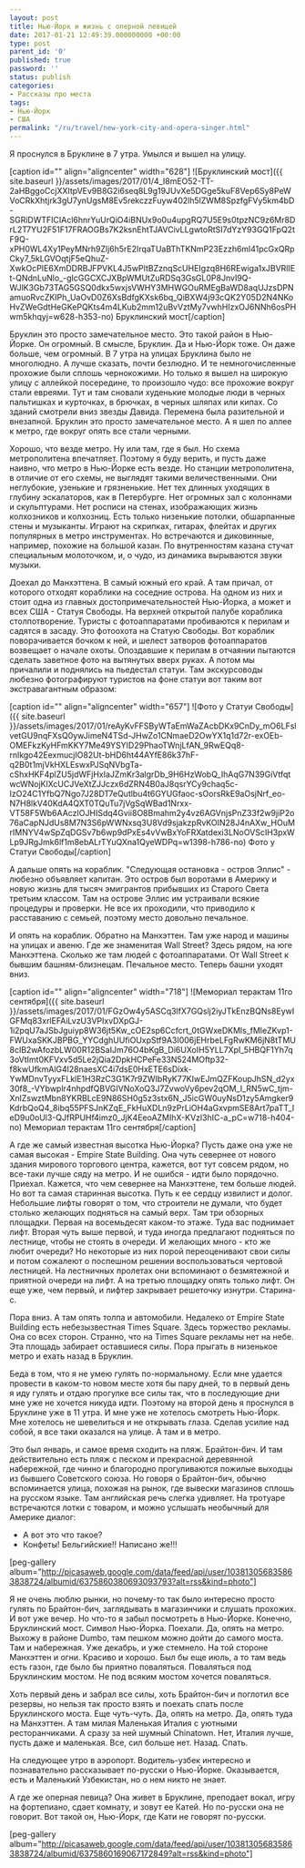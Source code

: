 ```yaml
---
layout: post
title: Нью-Йорк и жизнь с оперной певицей
date: 2017-01-21 12:49:39.000000000 +00:00
type: post
parent_id: '0'
published: true
password: ''
status: publish
categories:
- Рассказы про места
tags:
- Нью-Йорк
- США
permalink: "/ru/travel/new-york-city-and-opera-singer.html"
---
```

Я проснулся в Бруклине в 7 утра. Умылся и вышел на улицу.

[caption id="" align="aligncenter" width="628"] ![Бруклинский мост]({{ site.baseurl }}/assets/images/2017/01/4_I8mEO52-TT-2aHBggoCcjXXItpVEv9B8G2i6seq8L9g19JUvXe5DGge5kuF8Vep6Sy8PeWVoCRkXhtjrk3gU7ynUgsM8Ev5rekczzFuyw402lh5lZWM8SpzfgFVy5km4bD-SGRiDWTFICIAcl6hnrYuUrQiO4iBNUx9o0u4upgRQ7U5E9s0tpzNC9z6Mr8DrL2T7YU2F51F17FRAOGBs7K2ksnEhtTJAVCivLLgwtoRtSI7dYzY93GQ1FpQ2tF9Q-xPH0WL4Xy1PeyMNrh9Zlj6h5rE2IrqaTUaBThTKNmP23Ezzh6ml41pcGxQRpCky7_5kLGVOqtjF5eQhuZ-XwkOcPIE6XmDDRBJFPVKL4J5wPItBZznqScUHEIgzq8H6REwiga1xJBVRlIEt-QNdnLuNlo_-gIcGGCXCJXBpWMUtZuRDSq3GsGL0P8JnvI9Q-WJlK3Gb73TAG5GSQ0dkx5wxjsVWHY3MHWGOuRMEgBaWD8aqUJzsDPNamuoRvcZKIPh_UaOvD0Z6XsBdfgKXsk6bq_QiBXW4j93cQK2Y05D2N4NKoHvZWeGdtHeGKePQKts4m4LKub2mm12uBvVztMy7vwhHIzxOJ6NNh6osPHwm5khqyj=w628-h353-no) Бруклинский мост[/caption]

Бруклин это просто замечательное место. Это такой район в Нью-Йорке. Он&nbsp;огромный. В смысле, Бруклин. Да и Нью-Йорк тоже. Он даже больше, чем огромный. В 7 утра на улицах Бруклина было не многолюдно. А лучше сказать, почти безлюдно. И те немногочисленные прохожие были сплошь чернокожими. Но только я вышел на широкую улицу с аллейкой посередине, то произошло чудо: все прохожие вокруг стали евреями. Тут и там сновали худенькие молодые люди в черных пальтишках и курточках, в брючках, в черных шляпах или кипах. Со зданий смотрели вниз звезды Давида. Перемена была разительной и внезапной. Бруклин это просто замечательное место. А я шел по аллее к метро, где вокруг опять все стали черными.

Хорошо, что везде метро. Ну или там, где я был. Но схема метрополитена впечатляет. Поэтому я буду верить, и пусть даже наивно, что метро в Нью-Йорке есть везде. Но станции метрополитена, в отличие от его схемы, не выглядят такими величественными. Они неглубокие, узенькие и грязненькие. Нет тех длинных уходящих в глубину эскалаторов, как в Петербурге. Нет огромных зал с колоннами и скульптурами. Нет росписи на стенах, изображающих жизнь колхозников и колхозниц. Есть только низенькие&nbsp;потолки, обшарпанные стены и музыканты. Играют на скрипках, гитарах, флейтах и других популярных в метро&nbsp;инструментах. Но встречаются и диковинные, например, похожие на большой казан. По внутренностям казана стучат специальным молоточком, и, о чудо, из динамика вырываются звуки музыки.

Доехал до Манхэттена. В&nbsp;самый южный его край. А там причал, от которого отходят кораблики&nbsp;на соседние острова. На одном из них и стоит одна из главных достопримечательностей Нью-Йорка, а может и всех США - Статуя Свободы. На верхней открытой палубе кораблика столпотворение. Туристы с фотоаппаратами пробиваются к перилам и садятся в засаду. Это фотоохота на Статую Свободы. Вот кораблик поворачивается бочком к ней, и шелест затворов фотоаппаратов возвещает о начале охоты. Опоздавшие&nbsp;к перилам в отчаянии пытаются сделать заветное фото на вытянутых вверх руках. А потом мы причалили и поднялись на пьедестал статуи. Там экскурсоводы любезно фотографируют туристов на фоне статуи вот таким вот экстравагантным образом:

[caption id="" align="aligncenter" width="657"] ![Фото у Статуи Свободы]({{ site.baseurl }}/assets/images/2017/01/reAyKvFFSByWTaEmWaZAcbDKx9CnDy_mO6LFslvetGU9nqFXsQ0ywJimeN4TSd-JHwZo1CNmaeD2OwYX1q1d72r-exOEb-OMEFkzKyHFmKKY7Me49YSYID29PhaoTWnjLfAN_9RwEQq8-rnlkgo42EexmucjIO82Ut-bHD6ht44AYfE86k37hF-q2B0t1mjVkHXLEswxPJSqNVbgTa-cShxHKF4plZU5jdWFjHxIaJZmKr3algrDb_9H6HzWobQ_IhAqG7N39GiVtfqtwcWNojKlXcUCJVeXtZJJczx6dZRN4B0aJ8qsrYCy9chaq5c-IzO24C1YfbQ7Ngo7J28DT7eQutlbu4t6GYUGfaoc-sOorsRkE9aOsjNrf_eo-N7H8lkV40KdA4QXT0TQuTu7jVgSqWBad1Nrxx-VT58F5Wb6AAczIOJHISdq4Gvii8O8Bmahm2y4vz6AGVnjsPnZ33f2w9jiP2o76aCapNJdUs8M7N3S6pWWNxsq3U8Vd9sjakzpRvKOIN28J4nAXw_HOuMrIMNYV4wSpZqDGSv7b6wp9dPxEs4vVwBxYoFRXatdexi3LNoOVScIH3pxWLp9JRgJmk6lf1m8ebALrTYuQXna1QyeWDPq=w1398-h786-no) Фото у Статуи Свободы[/caption]

А дальше опять на кораблик. "Следующая остановка - остров Эллис" - любезно объявляет капитан. Это остров был воротами в Америку и новую жизнь для тысяч эмигрантов прибывших из Старого Света третьим классом. Там на острове Эллис им устраивали всякие процедуры и проверки. Не все их проходили, что приводило к расставанию с семьей, поэтому место довольно печальное.

И опять на кораблик. Обратно на Манхэттен. Там уже народ и машины на улицах и авеню. Где же знаменитая Wall Street? Здесь рядом, на юге Манхэттена. Сколько же там людей с фотоаппаратами. От Wall Street к бывшим башням-близнецам. Печальное место. Теперь башни&nbsp;уходят вниз.

[caption id="" align="aligncenter" width="718"] ![Мемориал терактам 11го сентября]({{ site.baseurl }}/assets/images/2017/01/FGzOw4y5ASCq3lfX7GQslj2iyJTkEnzBQNs8EywIGFMq83xrlEFAiLvzU3VPIxvDXpGJ-1i2pqU7aJSbJguiyp8W36jt5Kw_cOE2sp6Ccfcrt_0tGWxeDKMls_fMleZKvp1-FWUxaSKKJBPBG_YYCdghUUfiOUxpStf9A3I006jEHrbeLFgRwKM6jN8tTMU8cIB2wAfozbLW00R12BSaIJm76O4bKgB_Di6UXoIH5YLL7XpI_5HBQF1Yh7q3oVtImt0KFVxv5d5Le2jQia2DpkHCPeFe33N524MOftp32-f8kwUfkmAlG4l28naesXC4i7dsE0HxETE6sDixk-YwMDnvTyyxFLklE1H3RzC3G1K7r9ZWIbRyK77KIwEJmQZFKoupJhSN_d2yx30f8_-VYbwplr4nhpdfQBVGIVNoXoQ3J7ZvwoVy6pev2qOM_I_RN5wC_tjm-XnlZswztMbn8YKRBLcE9N86SH0g5z3stx6N_J5icGW0uyNsD1zy5Amgker9KdrbQoQ4_8ibq55PFSJnKZqE_FkHuXDLn9zPrLiOH4aGxvpmSE8Art7paTT_IeD9u0oUl3-QJfRPUHf4imz0_JjK4EeoAZMIhX-KVzl3hIC-a_pC=w718-h404-no) Мемориал терактам 11го сентября[/caption]

А где же самый известная высотка Нью-Йорка? Пусть даже она уже не самая высокая - Empire State Building. Она чуть севернее от нового здания мирового торгового центра, кажется, вот тут совсем рядом, но все-таки лучше сяду на метро. И не ошибся - идти было порядочно. Приехал. Кажется, что чем севернее на Манхэттене, тем больше людей. Но вот та самая старинная высотка. Путь к ее сердцу извилист и долог. Небольшие лифты говорят о том, что строители не думали, что будет столько желающих подняться на самый верх. Там три обзорных площадки. Первая на восемьдесят каком-то этаже. Туда вас поднимает лифт. Вторая чуть выше первой, и туда иногда предлагают подняться по лестнице, чтобы не стоять в очереди. И желающих много - кто же любит очереди? Но некоторые из них порой переоценивают свои силы и потом сожалеют о поспешном решении воспользоваться чертовой лестницей. На лестничных пролетах они вспоминают о безмятежной и приятной очереди на лифт. А на третью площадку опять только лифт. Он еще уже, чем первый, и лифтер закрывает решеточку изнутри. Старина-с.

Пора вниз. А там&nbsp;опять толпа и автомобили. Недалеко от Empire State Building есть небезызвестная Times Square. Здесь&nbsp;торжество рекламы. Она со всех сторон. Странно, что на Times Square рекламы нет на небе. Эта площадь забирает оставшиеся силы. Пора прыгать в низенькое метро и ехать назад в Бруклин.

Беда в том, что я не умею гулять по-нормальному. Если мне удается провести в каком-то новом месте хотя бы пару дней, то в первый день я иду гулять и отдаю прогулке все силы так, что в последующие дни мне уже не хочется никуда идти. Поэтому на второй день я проснулся в Бруклине уже в 11 утра. И мне уже не хотелось смотреть Нью-Йорк. Мне хотелось не шевелиться и не открывать глаза. Сделав усилие над собой, я все таки оказался на улице. А там и в метро.

Это был январь, и самое время сходить на пляж. Брайтон-бич. И там действительно есть пляж с песком и прекрасной деревянной набережной, где чинно и благородно прогуливаются пожилые выходцы из бывшего Советского союза. Но говоря о Брайтон-бич, обычно вспоминается улица, похожая на рынок, где вывески магазинов сплошь на русском языке. Там английская речь слегка удивляет. На тротуаре встречаются лотки с товаром, и можно услышать необычный для Америке диалог:  
- А вот это что такое?  
- Конфеты! Бельгийские!! Написано же!!!

[peg-gallery album="http://picasaweb.google.com/data/feed/api/user/103813056835863838724/albumid/6375860380693093793?alt=rss&kind=photo"]

Я не очень люблю рынки, но почему-то так было интересно просто гулять по Брайтон-бич, заглядывать в магазинчики и слушать прохожих. И вот уже вечер. Но что-то я забыл посмотреть в Нью-Йорке. Конечно, Бруклинский мост. Символ Нью-Йорка. Поехали. Да, опять на метро. Выхожу в районе Dumbo, там пешком можно дойти до самого моста. Там и набережная. Уже декабрь, и уже стемнело. На той стороне Манхэттен и огни. Красиво и хорошо. Был бы еще июль, а то там ведь есть газон, где было бы приятно поваляться. Поваляться под Бруклинским мостом. Не под всяким мостом хочется поваляться.

Хоть первый день и забрал все силы, хоть Брайтон-бич и поглотил все резервы, но нельзя так просто взять и поехать спать после Бруклинского моста. Еще чуть-чуть. Да, опять на метро. Да, опять туда на Манхэттен. А там милая Маленькая Италия с уютными ресторанчиками. А сразу за ней шумный Chinatown. Нет, Италия лучше, пусть даже и маленькая. Все, сил больше нет. Назад. Спать.

На следующее утро в аэропорт. Водитель-узбек интересно и познавательно рассказывает по-русски о Нью-Йорке. Оказывается, есть и Маленький Узбекистан, но о нем никто не знает.

А где же оперная певица? Она живет в Бруклине, преподает вокал, игру на фортепиано, сдает комнату, и зовут ее Катей. Но по-русски она не говорит. Вот такой он, Нью-Йорк, где Кати не говорят по-русски.

[peg-gallery album="http://picasaweb.google.com/data/feed/api/user/103813056835863838724/albumid/6375860169067172849?alt=rss&kind=photo"]


